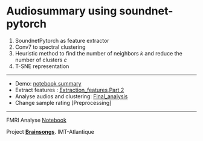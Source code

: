 # Audiosummary using soundnet-pytorch

1. SoundnetPytorch as feature extractor
2. Conv7 to spectral clustering
3. Heuristic method to find the number of neighbors *k* and reduce the number of clusters *c* 
4. T-SNE representation

____
- Demo: [notebook summary](https://nbviewer.jupyter.org/github/camila-ud/audiosummary-pytorch/blob/master/notebook%20summary%20soundnet.ipynb)
- Extract features : [Extraction_features,Part 2](https://nbviewer.jupyter.org/github/camila-ud/audiosummary-pytorch/blob/master/Extraction_features.ipynb)
- Analyse audios and clustering: [Final_analysis](https://nbviewer.jupyter.org/github/camila-ud/audiosummary-pytorch/blob/master/final_analysis_audio.ipynb)
- Change sample rating [Preprocessing]



----
FMRI Analyse
[Notebook](https://nbviewer.jupyter.org/github/camila-ud/audiosummary-pytorch/blob/master/fmri_video/code/Encoding_model_pytorch.ipynb)

Project [**Brainsongs**](http://brain.bzh). IMT-Atlantique
 
